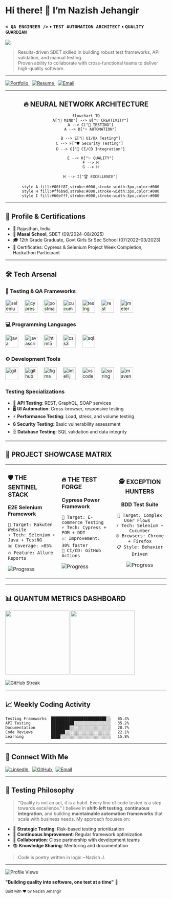 <!-- HERO & ABOUT ME -->
# Hi there! 👋 I’m **Nazish Jehangir**  
### `< QA ENGINEER />` • `TEST AUTOMATION ARCHITECT` • `QUALITY GUARDIAN`

  <p align="left">
  <img src="https://readme-typing-svg.demolab.com?font=Orbitron&weight=700&size=24&duration=3000&pause=1000&color=36BCF7&width=600&lines=Software+Development+Engineer+in+Test;QA+Engineer;Web+Engineer;Full+Stack+Developer;Songwriter;Continuous+Learner" />
  </p>

> Results-driven SDET skilled in building robust test frameworks, API validation, and manual testing.  
> Proven ability to collaborate with cross-functional teams to deliver high-quality software.

---

<!-- QUICK LINKS -->
<p align="left">
  <a href="https://nazishjehangirportfolio.netlify.app/" target="_blank">
    <img src="https://img.shields.io/badge/Portfolio-Live-brightgreen?logo=netlify" alt="Portfolio"/>
  </a>
  &nbsp;
  <a href="https://drive.google.com/file/d/1lc7Jundkq8lC4neDJscaIEtxDcshWtuY/view?usp=sharing" target="_blank">
    <img src="https://img.shields.io/badge/Resume-Download-blue?logo=adobeacrobatreader" alt="Resume"/>
  </a>
  &nbsp;
  <a href="mailto:jehnazish@gmail.com">
    <img src="https://img.shields.io/badge/Email-jehnazish%40gmail.com-red?logo=gmail" alt="Email"/>
  </a>
</p>

---

<div align="center">

## 🔥 NEURAL NETWORK ARCHITECTURE

```mermaid
flowchart TD
    A["🧠 MIND"] --> B["💡 CREATIVITY"]
    A --> C["🔬 TESTING"]
    A --> D["⚡ AUTOMATION"]
    
    B --> E["🎨 UI/UX Testing"]
    C --> F["🛡️ Security Testing"] 
    D --> G["🚀 CI/CD Integration"]
    
    E --> H["✨ QUALITY"]
    F --> H
    G --> H
    
    H --> I["🏆 EXCELLENCE"]
    
    style A fill:#00ff87,stroke:#000,stroke-width:3px,color:#000
    style H fill:#ff6b9d,stroke:#000,stroke-width:3px,color:#000
    style I fill:#60efff,stroke:#000,stroke-width:3px,color:#000
```

</div>

---

## 🚀 Profile & Certifications
- 📍 Rajasthan, India  
- 🏫 **Masai School**, SDET (09/2024–08/2025)  
- 🎓 12th Grade Graduate, Govt Girls Sr Sec School (07/2022–03/2023)  
- 🏅 Certificates: Cypress & Selenium Project Week Completion, Hackathon Participant  

---

## 🛠️ Tech Arsenal

### 🧪 Testing & QA Frameworks

<p align="left">
  <img src="https://skillicons.dev/icons?i=selenium" height="40" alt="selenium" />
  <img width="12" />
  <img src="https://cdn.jsdelivr.net/gh/devicons/devicon/icons/cypressio/cypressio-original.svg" height="40" alt="cypress" />
  <img width="12" />
  <img src="https://skillicons.dev/icons?i=postman" height="40" alt="postman" />
  <img width="12" />
  <img src="https://cdn.jsdelivr.net/gh/devicons/devicon/icons/cucumber/cucumber-plain.svg" height="40" alt="cucumber" />
  <img width="12" />
  <img src="https://cdn.jsdelivr.net/gh/devicons/devicon/icons/junit/junit-original.svg" height="40" alt="testng" />
  <img width="12" />
  <img src="https://avatars.githubusercontent.com/u/19369327?s=200&v=4" height="40" alt="rest assured" />
  <img width="12" />
  <img src="https://jmeter.apache.org/images/jmeter_square.svg" height="40" alt="jmeter" />
</p>

### 💻 Programming Languages

<p align="left">
  <img src="https://skillicons.dev/icons?i=java" height="40" alt="java" />
  <img width="12" />
  <img src="https://skillicons.dev/icons?i=js" height="40" alt="javascript" />
  <img width="12" />
  <img src="https://skillicons.dev/icons?i=html" height="40" alt="html5" />
  <img width="12" />
  <img src="https://skillicons.dev/icons?i=css" height="40" alt="css3" />
  <img width="12" />
  <img src="https://cdn.jsdelivr.net/gh/devicons/devicon/icons/mysql/mysql-original.svg" height="40" alt="sql" />
</p>

### ⚙️ Development Tools

<p align="left">
  <img src="https://skillicons.dev/icons?i=git" height="40" alt="git" />
  <img width="12" />
  <img src="https://skillicons.dev/icons?i=github" height="40" alt="github" />
  <img width="12" />
  <img src="https://skillicons.dev/icons?i=figma" height="40" alt="figma" />
  <img width="12" />
  <img src="https://skillicons.dev/icons?i=idea" height="40" alt="intellij" />
  <img width="12" />
  <img src="https://skillicons.dev/icons?i=vscode" height="40" alt="vscode" />
  <img width="12" />
  <img src="https://skillicons.dev/icons?i=eclipse" height="40" alt="spring tool suite" />
  <img width="12" />
  <img src="https://skillicons.dev/icons?i=maven" height="40" alt="maven" />
</p>

### Testing Specializations
- :link: **API Testing**: REST, GraphQL, SOAP services
- :desktop_computer: **UI Automation**: Cross-browser, responsive testing
- :zap: **Performance Testing**: Load, stress, and volume testing
- :lock: **Security Testing**: Basic vulnerability assessment
- :file_cabinet: **Database Testing**: SQL validation and data integrity

---

<div align="left">

## 🚀 PROJECT SHOWCASE MATRIX

<table>
<tr>
<td align="left" width="33%">

### 🛡️ THE SENTINEL STACK
**E2E Selenium Framework**
```
🎯 Target: Rakuten Website
⚡ Tech: Selenium + Java + TestNG
📊 Coverage: >85%
🔥 Feature: Allure Reports
```
![Progress](https://progress-bar.dev/95/?scale=100&title=Complete&width=200&color=00ff87)

</td>
<td align="left" width="33%">

### 🔥 THE TEST FORGE  
**Cypress Power Framework**
```
🎯 Target: E-commerce Testing
⚡ Tech: Cypress + POM + DDT
📈 Improvement: 30% faster
🤖 CI/CD: GitHub Actions
```
![Progress](https://progress-bar.dev/92/?scale=100&title=Complete&width=200&color=ff6b9d)

</td>
<td align="center" width="33%">

### 🕵️ EXCEPTION HUNTERS
**BDD Test Suite**
```
🎯 Target: Complex User Flows  
⚡ Tech: Selenium + Cucumber
🌐 Browsers: Chrome + Firefox
📋 Style: Behavior Driven
```
![Progress](https://progress-bar.dev/88/?scale=100&title=Complete&width=200&color=60efff)

</td>
</tr>
</table>

</div>

---

<div align="left">

## 📊 QUANTUM METRICS DASHBOARD

<img height="200em" src="https://github-readme-stats.vercel.app/api?username=nzjahngere&show_icons=true&theme=chartreuse-dark&include_all_commits=true&count_private=true&bg_color=0d1117&title_color=00ff87&text_color=ffffff&icon_color=ff6b9d&border_color=30363d&border_radius=10"/>
<img height="200em" src="https://github-readme-stats.vercel.app/api/top-langs/?username=nzjahngere&layout=compact&theme=chartreuse-dark&bg_color=0d1117&title_color=00ff87&text_color=ffffff&border_color=30363d&border_radius=10"/>

![GitHub Streak](https://github-readme-streak-stats.herokuapp.com/?user=nzjahngere&theme=chartreuse-dark&background=0d1117&ring=00ff87&fire=ff6b9d&currStreakLabel=60efff&border=30363d)

</div>

---

## 📈 Weekly Coding Activity

<!--START_SECTION:waka-->
```text
Testing Frameworks  ████████████████████████░░   85.4%
API Testing         ██████████░░░░░░░░░░░░░░░░   35.2%
Documentation       ████████░░░░░░░░░░░░░░░░░░   28.7%
Code Reviews        ██████░░░░░░░░░░░░░░░░░░░░   22.1%
Learning            ████░░░░░░░░░░░░░░░░░░░░░░   15.8%
```
<!--END_SECTION:waka-->

---

## 🔗 Connect With Me

<p align="left">
  <a href="https://www.linkedin.com/in/jehnazish/" target="_blank">
    <img src="https://img.shields.io/badge/LinkedIn-NazishJehangir-0077B5?logo=linkedin&style=for-the-badge" alt="LinkedIn"/>
  </a>
  &nbsp;
  <a href="https://github.com/nzjahngere" target="_blank">
    <img src="https://img.shields.io/badge/GitHub-@nzjahngere-181717?logo=github&style=for-the-badge" alt="GitHub"/>
  </a>
  &nbsp;
  <a href="mailto:jehnazish@gmail.com">
    <img src="https://img.shields.io/badge/Email-jehnazish%40gmail.com-D14836?logo=gmail&style=for-the-badge" alt="Email"/>
  </a>
</p>

---

## :thought_balloon: Testing Philosophy
> "Quality is not an act, it is a habit. Every line of code tested is a step towards excellence."
I believe in **shift-left testing**, **continuous integration**, and building **maintainable automation frameworks** that scale with business needs. My approach focuses on:
- :dart: **Strategic Testing**: Risk-based testing prioritization
- :arrows_counterclockwise: **Continuous Improvement**: Regular framework optimization
- :handshake: **Collaboration**: Close partnership with development teams
- :books: **Knowledge Sharing**: Mentoring and documentation
> Code is poetry written in logic ~Nazish J.
---

<div>
  <img src="https://komarev.com/ghpvc/?username=nzjahngere&color=brightgreen&style=flat-square" alt="Profile Views" />
  <p><strong>"Building quality into software, one test at a time"</strong> 🚀</p>
</div>

<sub>Built with ❤️ by Nazish Jehangir</sub>
